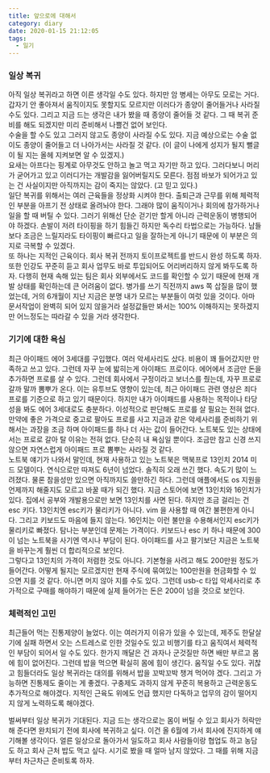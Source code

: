 ```yaml
---
title: 앞으로에 대해서
category: diary
date: 2020-01-15 21:12:05
tags:
  - 일기
---
```


### 일상 복귀  
아직 일상 복귀라고 하면 이른 생각일 수도 있다. 하지만 암 병세는 아무도 모로는 거다. 갑자기 안 좋아져서 움직이지도 못할지도 모르지만 이러다가 종양이 줄어들거나 사라질 수도 있다. 그리고 지금 드는 생각은 내가 봤을 때 종양이 줄어들 것 같다. 그 때 복귀 준비를 해도 되겠지만 미리 준비해서 나쁠건 없어 보인다.  
 수술을 할 수도 있고 그러지 않고도 종양이 사라질 수도 있다. 지금 예상으로는 수술 없이도 종양이 줄어들고 더 나아가서는 사라질 것 같다. (이 글이 나에게 성지가 될지 뻘글이 될 지는 올헤 지켜보면 알 수 있겠지.)  
 요새는 아프다는 핑계로 아무것도 안하고 놀고 먹고 자기만 하고 있다. 그러다보니 머리가 굳어가고 있고 이러디가는 개발감을 잃어버릴지도 모른다. 점점 바보가 되어가고 있는 건 사실이지만 아직까지는 감이 죽지는 않았다. (고 믿고 있다.)  
 일단 복귀를 위해서는 여러 근육들을 정상화 시켜야 한다. 출퇴근과 근무를 위해 체력적인 부분을 아프기 전 상태로 올려놔야 한다. 그래야 많이 움직이거나 회의에 참가하거나 일을 할 때 버틸 수 있다. 그러기 위해선 단순 걷기만 할게 아니라 근력운동이 병행되어야 하겠다. 손발이 저려 타이핑을 하기 힘들긴 하지만 독수리 타법으로는 가능하다. 남들보다 조금은 느릴지라도 타이핑이 빠르다고 일을 잘하는게 아니기 때문에 이 부분은 의지로 극복할 수 있겠다.  
 또 하나는 지적인 근육이다. 회사 복귀 전까지 토이프로젝트를 반드시 완성 하도록 하자. 또한 인강도 꾸준히 듣고 회사 업무도 바로 투입되어도 어리버리하지 않게 봐두도록 하자. 다행히 현재 속해 있는 팀은 회사 외부에서도 코드를 확인할 수 있기 때문에 현재 개발 상태를 확인하는데 큰 어려움이 없다. 병가를 쓰기 직전까지 aws 쪽 삽질을 많이 했었는데, 거의 6개월이 지난 지금은 분명 내가 모르는 부분들이 여럿 있을 것이다. 아마 문서작업이 완벽히 되어 있지 않을거라 설정값들만 봐서는 100% 이해하지는 못하겠지만 어느정도는 따라갈 수 있을 거라 생각한다.    

### 기기에 대한 욕심  
최근 아이패드 에어 3세대를 구입했다. 여러 악세사리도 샀다. 비용이 꽤 들어갔지만 만족하고 쓰고 있다. 그런데 자꾸 눈에 밟히는게 아이패드 프로이다. 에어에서 조금만 돈을 추가하면 프로를 살 수 있다. 그런데 회사에서 구정이라고 보너스를 줬는데, 자꾸 프로로 갈까 말까 뽐뿌가 온다. 이는 유투브도 영향이 있는데, 최근 아이패드 관련 영상은 죄다 프로를 기준으로 하고 있기 때문이다. 하지만 내가 아이패드를 사용하는 목적이나 타당성을 봐도 에어 3세대로도 충분하다. 이성적으로 판단해도 프로를 살 필요는 전혀 없다. 만약에 좋은 가격으로 중고로 팔아도 프로를 사고 지금과 같은 악세사리를 준비하기 위해서는 과장을 조금 하며 아이패드를 하나 더 사는 값이 들어간다. 노트북도 있는 상태에서는 프로로 갈아 탈 이유는 전혀 없다. 단순히 내 욕심일 뿐이다. 조금만 참고 신경 쓰지 않으면 자연스럽게 아이패드 프로 뽐뿌는 사라질 것 같다.  
 노트북 얘기가 나와서 말인데, 현재 사용하고 있는 노트북은 맥북프로 13인치 2014 미드 모델이다. 연식으로만 따져도 6년이 넘었다. 솔직히 오래 쓰긴 했다. 속도기 많이 느려졌다. 물론 참을성만 있으면 아직까지도 쓸만하긴 하다. 그런데 애플에서도 os 지원을 언제까지 해줄지도 모르고 바꿀 때가 되긴 했다. 지금 스토어에 보면 13인치와 16인치가 있다. 집에서 공부와 개발용으로만 보면 13인치를 사면 된다. 하지만 조금 걸리는 건 esc 키다. 13인치엔 esc키가 물리키가 아니다. vim 을 사용할 때 여간 불편한게 아니다. 그리고 키보드도 마음에 들지 않는다. 16인치는 이런 불만을 수용해서인지 esc키가 물리키로 빠졌다. 탐나는 부분인데 문제는 가격이다. 키보드나 esc 키 하나 때문에 300이 넘는 노트북을 사기엔 역시나 부담이 된다. 아이패드를 사고 팔기보단 지금은 노트북을 바꾸는게 훨씬 더 합리적으로 보인다.  
 그렇다고 13인치의 가격이 저렴한 것도 아니다. 기본형을 사려고 해도 200만원 정도가 들어간다. 어떻게 될지는 모르겠지만 현재 주식에 묶여있는 100만원을 현금화할 수 있으면 지를 것 같다. 아니면 머지 않아 지를 수도 있다. 그런데 usb-c 타입 악세사리로 추가적으로 구매를 해야하기 때문에 실제 들어가는 돈은 200이 넘을 것으로 보인다.  

### 체력적인 고민  
최근들어 먹는 진통제양이 늘었다. 이는 여러가지 이유가 있을 수 있는데, 제주도 한달살기에 실패 하면서 오는 스트레스로 인한 것일수도 있고 비행기를 타고 움직여서 체력적인 부담이 되어서 일 수도 있다. 한가지 깨달은 건 과자나 군것질만 하면 배만 부르고 몸에 힘이 없어진다. 그런데 밥을 먹으면 확실히 몸에 힘이 생긴다. 움직일 수도 있다. 귀찮고 힘들더라도 일상 복귀라는 대의를 위해서 밥을 꼬박꼬박 챙겨 먹어야 겠다. 그리고 가능하면 진통제도 줄이는 게 좋겠다. 구충제도 과하지 않게 꾸준히 복용하고 근력운동도 추가적으로 해야겠다. 지적인 근육도 위에도 언급 했지만 다독하고 업무의 감이 떨어지지 않게 노력하도록 해야겠다.  


 벌써부터 일상 복귀가 기대된다. 지금 드는 생각으로는 몸이 버틸 수 있고 회사가 허락만 해 준다면 완치되기 전에 회사에 복귀하고 싶다. 이건 올 6월에 가서 회사에 진지하게 얘기해볼 생각이다. 얼른 일상으로 돌아가서 일도하고 회사 사람들이랑 협업도 하고 농담도 하고 회사 근처 밥도 먹고 싶다. 시기로 봤을 때 얼마 남지 않았다. 그 때를 위해 지금부터 차근차근 준비토록 하자.  


